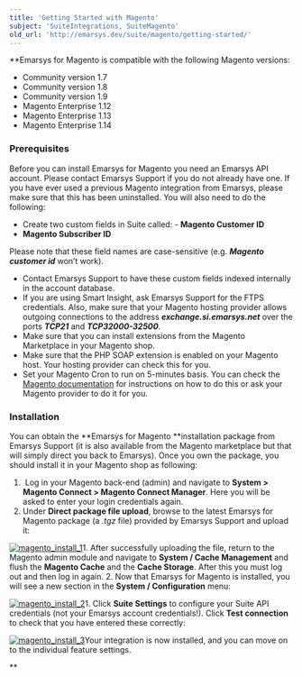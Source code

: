 ```yaml
---
title: 'Getting Started with Magento'
subject: 'SuiteIntegrations, SuiteMagento'
old_url: 'http://emarsys.dev/suite/magento/getting-started/'
---
```


**Emarsys for Magento is compatible with the following Magento versions:

- Community version 1.7
- Community version 1.8
- Community version 1.9
- Magento Enterprise 1.12
- Magento Enterprise 1.13
- Magento Enterprise 1.14

### Prerequisites

 Before you can install Emarsys for Magento you need an Emarsys API account. Please contact Emarsys Support if you do not already have one. If you have ever used a previous Magento integration from Emarsys, please make sure that this has been uninstalled. You will also need to do the following:

- Create two custom fields in Suite called: - **Magento Customer ID**
- **Magento Subscriber ID**

Please note that these field names are case-sensitive (e.g. ***Magento customer id*** won’t work).

- Contact Emarsys Support to have these custom fields indexed internally in the account database.
- If you are using Smart Insight, ask Emarsys Support for the FTPS credentials. Also, make sure that your Magento hosting provider allows outgoing connections to the address ***exchange.si.emarsys.net*** over the ports ***TCP21*** and ***TCP32000-32500**.*
- Make sure that you can install extensions from the Magento Marketplace in your Magento shop.
- Make sure that the PHP SOAP extension is enabled on your Magento host. Your hosting provider can check this for you.
- Set your Magento Cron to run on 5-minutes basis. You can check the [Magento documentation](http://magento.com/help/documentation) for instructions on how to do this or ask your Magento provider to do it for you.

### Installation

 You can obtain the **Emarsys for Magento **installation package from Emarsys Support (it is also available from the Magento marketplace but that will simply direct you back to Emarsys). Once you own the package, you should install it in your Magento shop as following:

1.  Log in your Magento back-end (admin) and navigate to **System > Magento Connect > Magento Connect Manager**. Here you will be asked to enter your login credentials again.
2. Under **Direct package file upload**, browse to the latest Emarsys for Magento package (a *.tgz* file) provided by Emarsys Support and upload it:
 
[![magento_install_1](/assets/images/magento_install_1-300x184.png)](/assets/images/magento_install_1.png)1. After successfully uploading the file, return to the Magento admin module and navigate to **System / Cache Management** and flush the **Magento Cache** and the **Cache Storage**. After this you must log out and then log in again.
2. Now that Emarsys for Magento is installed, you will see a new section in the **System / Configuration** menu:
 
[![magento_install_2](/assets/images/magento_install_21-273x300.png)](/assets/images/magento_install_21.png)1. Click **Suite Settings** to configure your Suite API credentials (not your Emarsys account credentials!). Click **Test connection** to check that you have entered these correctly:
 
[![magento_install_3](/assets/images/magento_install_3-300x132.png)](/assets/images/magento_install_3.png)Your integration is now installed, and you can move on to the individual feature settings.

**